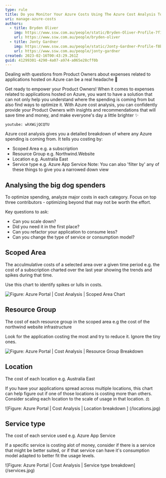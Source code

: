 ```yaml
---
type: rule
title: Do you Monitor Your Azure Costs Using The Azure Cost Analysis Tool?
uri: manage-azure-costs
authors:
  - title: Bryden Oliver
    img: https://www.ssw.com.au/people/static/Bryden-Oliver-Profile-7f1d63b91752134e13ca69002e619720.jpg
    url: https://www.ssw.com.au/people/bryden-oliver
  - title: Jonty Gardner
    img: https://www.ssw.com.au/people/static/Jonty-Gardner-Profile-f8b9960c1c5482051abe7255cbc2dfcd.jpg
    url: https://www.ssw.com.au/people/jonty-gardner
created: 2023-02-16T00:43:29.261Z
guid: 41299301-4290-4a07-a974-a065e28cff0b
---
```


Dealing with questions from Product Owners about expenses related to applications hosted on Azure can be a real headache 🥲

Get ready to empower your Product Owners! When it comes to expenses related to applications hosted on Azure, you want to have a solution that can not only help you understand where the spending is coming from but also find ways to optimize it. With Azure cost analysis, you can confidently provide your Product Owners with insights and recommendations that will save time and money, and make everyone's day a little brighter ✨

<!--endintro-->

`youtube: whXWijQCQTU`

Azure cost analysis gives you a detailed breakdown of where any Azure spending is coming from. It tells you costing by: 

* Scoped Area e.g. a subscription 
* Resource Group e.g. Northwind.Website
* Location e.g. Australia East
* Service type e.g. Azure App Service
Note: You can also 'filter by' any of these things to give you a narrowed down view

## Analysing the big dog spenders 

To optimize spending, analyze major costs in each category. Focus on top three contributors - optimizing beyond that may not be worth the effort. 

Key questions to ask:

* Can you scale down? 
* Did you need it in the first place? 
* Can you refactor your application to consume less? 
* Can you change the type of service or consumption model?

## Scoped Area

The acculmulative costs of a selected area over a given time period e.g. the cost of a subscription charted over the last year showing the trends and spikes during that time. 

Use this chart to identify spikes or lulls in costs. 

![Figure: Azure Portal | Cost Analysis | Scoped Area Chart](/area-chart.jpg) 

## Resource Group 

The cost of each resource group in the scoped area e.g the cost of the northwind website infrastructure

Look for the application costing the most and try to reduce it. Ignore the tiny ones.

![Figure: Azure Portal | Cost Analysis | Resource Group Breakdown](/resource-groups.jpg)

## Location 

The cost of each location e.g. Australia East

If you have your applications spread across multiple locations, this chart can help figure out if one of those locations is costing more than others. Consider scaling each location to the scale of usage in that location. ⚖️

![Figure: Azure Portal | Cost Analysis | Location breakdown ] (/locations.jpg)

## Service type 

The cost of each service used e.g. Azure App Service

If a specific service is costing alot of money, consider if there is a service that might be better suited, or if that service can have it's consumption model adapted to better fit the usage levels.

![Figure: Azure Portal | Cost Analysis | Service type breakdown] (/services.jpg)





